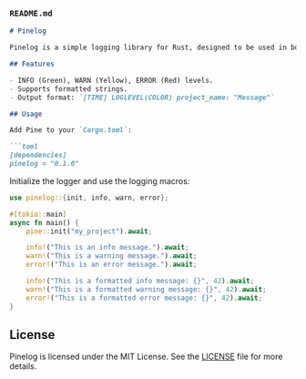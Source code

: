 ### `README.md`

```md
# Pinelog

Pinelog is a simple logging library for Rust, designed to be used in both synchronous and asynchronous contexts.

## Features

- INFO (Green), WARN (Yellow), ERROR (Red) levels.
- Supports formatted strings.
- Output format: `[TIME] LOGLEVEL(COLOR) project_name: "Message"`

## Usage

Add Pine to your `Cargo.toml`:

```toml
[dependencies]
pinelog = "0.1.0"
```

Initialize the logger and use the logging macros:

```rust
use pinelog::{init, info, warn, error};

#[tokio::main]
async fn main() {
    pine::init("my_project").await;

    info!("This is an info message.").await;
    warn!("This is a warning message.").await;
    error!("This is an error message.").await;

    info!("This is a formatted info message: {}", 42).await;
    warn!("This is a formatted warning message: {}", 42).await;
    error!("This is a formatted error message: {}", 42).await;
}
```

## License

Pinelog is licensed under the MIT License. See the [LICENSE](LICENSE) file for more details.
